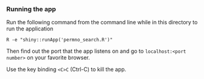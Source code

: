 ### Running the app

Run the following command from the command line while in this directory to
run the application
```shell
R -e "shiny::runApp('permno_search.R')"
```

Then find out the port that the app listens on and go to ```localhost:<port number>``` on your favorite browser.

Use the key binding `<C>C` (Ctrl-C) to kill the app.
